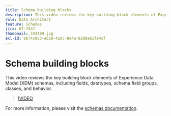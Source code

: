 ```yaml
---
title: Schema building blocks
description: This video reviews the key building block elements of Experience Data Model (XDM) schemas, including fields, datatypes, schema field groups, classes, and behavior.
role: Data Architect
feature: Schemas
jira: KT-7937
thumbnail: 333469.jpg
exl-id: 8b74c923-e629-42dc-8e4a-9289a61fe4cf
---
```

# Schema building blocks

This video reviews the key building block elements of Experience Data Model (XDM) schemas, including fields, datatypes, schema field groups, classes, and behavior.

>[!VIDEO](https://video.tv.adobe.com/v/333469?quality=12&learn=on)

For  more information, please visit the [schemas documentation](https://experienceleague.adobe.com/docs/experience-platform/xdm/home.html).
